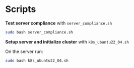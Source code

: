 # Scripts

**Test server compliance** with `server_compliance.sh`

```bash
sudo bash server_compliance.sh
```



**Setup server and initialize cluster** with `k8s_ubuntu22_04.sh`

On the server run:

```bash
sudo bash k8s_ubuntu22_04.sh
```

